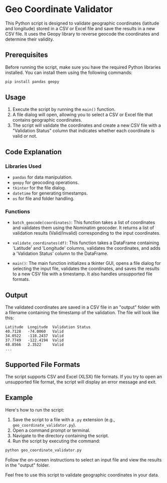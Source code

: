 # Geo Coordinate Validator

This Python script is designed to validate geographic coordinates (latitude and longitude) stored in a CSV or Excel file and save the results in a new CSV file. It uses the Geopy library to reverse geocode the coordinates and determine their validity.

## Prerequisites

Before running the script, make sure you have the required Python libraries installed. You can install them using the following commands:

```bash
pip install pandas geopy
```

## Usage

1. Execute the script by running the `main()` function.
2. A file dialog will open, allowing you to select a CSV or Excel file that contains geographic coordinates.
3. The script will validate the coordinates and create a new CSV file with a "Validation Status" column that indicates whether each coordinate is valid or not.

## Code Explanation

### Libraries Used
- `pandas` for data manipulation.
- `geopy` for geocoding operations.
- `tkinter` for the file dialog.
- `datetime` for generating timestamps.
- `os` for file and folder handling.

### Functions

- `batch_geocode(coordinates)`: This function takes a list of coordinates and validates them using the Nominatim geocoder. It returns a list of validation results (Valid/Invalid) corresponding to the input coordinates.

- `validate_coordinates(df)`: This function takes a DataFrame containing 'Latitude' and 'Longitude' columns, validates the coordinates, and adds a 'Validation Status' column to the DataFrame.

- `main()`: The main function initializes a tkinter GUI, opens a file dialog for selecting the input file, validates the coordinates, and saves the results to a new CSV file with a timestamp. It also handles unsupported file formats.

## Output

The validated coordinates are saved in a CSV file in an "output" folder with a filename containing the timestamp of the validation. The file will look like this:

```
Latitude  Longitude  Validation Status
40.7128   -74.0060   Valid
34.0522   -118.2437  Valid
37.7749   -122.4194  Valid
48.8566   2.3522     Valid
...
```

## Supported File Formats

The script supports CSV and Excel (XLSX) file formats. If you try to open an unsupported file format, the script will display an error message and exit.

## Example

Here's how to run the script:

1. Save the script to a file with a `.py` extension (e.g., `geo_coordinate_validator.py`).
2. Open a command prompt or terminal.
3. Navigate to the directory containing the script.
4. Run the script by executing the command:

```bash
python geo_coordinate_validator.py
```

Follow the on-screen instructions to select an input file and view the results in the "output" folder.

Feel free to use this script to validate geographic coordinates in your data.